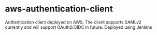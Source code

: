 # aws-authentication-client
Authentication client deployed on AWS. The client supports SAMLv2 currently and will support OAuth2/OIDC in future. Deployed using Jenkins
